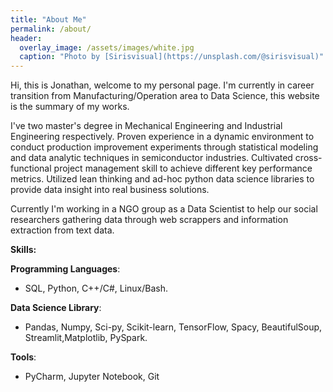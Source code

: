 ```yaml
---
title: "About Me"
permalink: /about/
header:
  overlay_image: /assets/images/white.jpg
  caption: "Photo by [Sirisvisual](https://unsplash.com/@sirisvisual)"
---
```

 Hi, this is Jonathan, welcome to my personal page. I'm currently in career transition from Manufacturing/Operation area to Data Science, this website is the summary of my works.
 
 I've two master's degree in Mechanical Engineering and Industrial Engineering respectively. Proven experience in a dynamic environment to conduct production improvement experiments through statistical modeling and data analytic techniques in semiconductor industries.
 Cultivated cross-functional project management skill to achieve different key performance metrics. Utilized lean thinking and ad-hoc python data science libraries to provide data insight into real business solutions.  
 
 Currently I'm working in a NGO group as a Data Scientist to help our social researchers gathering data through web scrappers and information extraction from text data.
 
 __Skills:__

 __Programming Languages__: 

   - SQL, Python, C++/C#, Linux/Bash.

 __Data Science Library__: 

   - Pandas, Numpy, Sci-py, Scikit-learn, TensorFlow, Spacy, BeautifulSoup, Streamlit,Matplotlib, PySpark.

 __Tools__: 
 
   - PyCharm, Jupyter Notebook, Git

 
 
 
 
 
